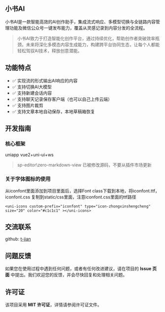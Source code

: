 ## 小书AI

小书AI是一款智能高效的AI创作助手，集成流式响应、多模型切换与全链路内容管理功能及微信公众号一键发布能力，覆盖从灵感记录到内容分发的全流程。

>小书AI致力于打造智能化创作平台，通过持续优化，帮助创作者突破效率瓶颈。未来将深化多模态内容生成能力，构建跨平台协同生态，让每个人都能轻松驾驭AI技术，释放创意潜能。

## 功能特点

- ✅ 实现流的形式输出AI响应的内容
- ✅ 支持切换AI大模型
- ✅ 支持新建会话内容
- ✅ 支持聊天记录保存客户端（也可以自己上传云端）
- ✅ 支持图片裁剪
- ✅ 支持文章本地自动保存，本地草稿箱恢复


## 开发指南 

### 核心框架 

uniapp vue2+uni-ui+ws

> sp-editor\zero-markdown-view 已被修改源码，不要从插件市场更新


### 关于字体图标的使用

从iconfont里面添加到项目里面后，选择Font class下载到本地，将iconfont.ttf，iconfont.css 复制到static/css里面，注意iconfont.css里面的ttf路径

```vue
<uni-icons custom-prefix="iconfont" type="icon-zhongxinshengcheng" size="20" color="#c1c1c1" ></uni-icons>
```

## 交流联系

github: [t-jian](https://github.com/t-jian)

## 问题反馈

如果您在使用过程中遇到任何问题，或者有任何改进建议，请在项目的 **Issue 页面** 中提出。我们欢迎您的反馈，并会尽快回复和处理相关问题。

## 许可证

该项目采用 **MIT 许可证**，详情请参阅许可证文件。



